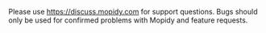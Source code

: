 Please use https://discuss.mopidy.com for support questions.
Bugs should only be used for confirmed problems with Mopidy and feature requests.
